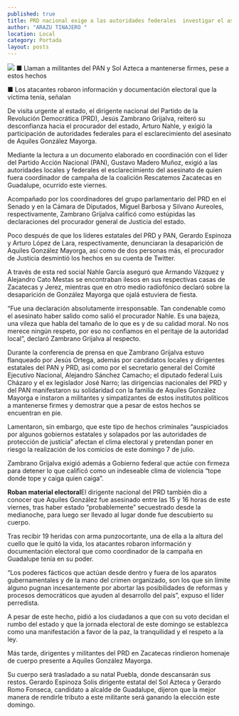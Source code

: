 ```yaml
---
published: true
title: PRD nacional exige a las autoridades federales  investigar el asesinato de Aquiles González
author: "ARAZU TINAJERO "
location: Local
category: Portada
layout: posts
---
```


![](http://i.imgur.com/4kuDDkTm.jpg)
■ Llaman a militantes del PAN y Sol Azteca a mantenerse firmes, pese a estos hechos

■ Los atacantes robaron información y documentación electoral que la víctima tenía, señalan

De visita urgente al estado, el dirigente nacional del Partido de la Revolución Democrática (PRD), Jesús Zambrano Grijalva, reiteró su desconfianza hacia el procurador del estado, Arturo Nahle, y exigió la participación de autoridades federales para el esclarecimiento del asesinato de Aquiles González Mayorga.

Mediante la lectura a un documento elaborado en coordinación con el líder del Partido Acción Nacional (PAN), Gustavo Madero Muñoz, exigió a las autoridades locales y federales el esclarecimiento del asesinato de quien fuera coordinador de campaña de la coalición Rescatemos Zacatecas en Guadalupe, ocurrido este viernes.

Acompañado por los coordinadores del grupo parlamentario del PRD en el Senado y en la Cámara de Diputados, Miguel Barbosa y Silvano Aureoles, respectivamente, Zambrano Grijalva calificó como estúpidas las declaraciones del procurador general de Justicia del estado.

Poco después de que los líderes estatales del PRD y PAN, Gerardo Espinoza y Arturo López de Lara, respectivamente, denunciaran la desaparición de Aquiles González Mayorga, así como de dos personas más, el procurador de Justicia desmintió los hechos en su cuenta de Twitter.

A través de esta red social Nahle García aseguró que Armando Vázquez y Alejandro Cato Mestas se encontraban ilesos en sus respectivas casas de Zacatecas y Jerez, mientras que en otro medio radiofónico declaró sobre la desaparición de González Mayorga que ojalá estuviera de fiesta.

“Fue una declaración absolutamente irresponsable. Tan condenable como el asesinato haber salido como salió el procurador Nahle. Es una bajeza, una vileza que habla del tamaño de lo que es y de su calidad moral. No nos merece ningún respeto, por eso no confiamos en el peritaje de la autoridad local”, declaró Zambrano Grijalva al respecto.

Durante la conferencia de prensa en que Zambrano Grijalva estuvo flanqueado por Jesús Ortega, además por candidatos locales y dirigentes estatales del PAN y PRD, así como por el secretario general del Comité Ejecutivo Nacional, Alejandro Sánchez Camacho; el diputado federal Luis Cházaro y el ex legislador José Narro; las dirigencias nacionales del PRD y del PAN manifestaron su solidaridad con la familia de Aquiles González Mayorga e instaron a militantes y simpatizantes de estos institutos políticos a mantenerse firmes y demostrar que a pesar de estos hechos se encuentran en pie.

Lamentaron, sin embargo, que este tipo de hechos criminales “auspiciados por algunos gobiernos estatales y solapados por las autoridades de protección de justicia” afectan el clima electoral y pretendan poner en riesgo la realización de los comicios de este domingo 7 de julio.

Zambrano Grijalva exigió además a Gobierno federal que actúe con firmeza para detener lo que calificó como un indeseable clima de violencia “tope donde tope y caiga quien caiga”.

**Roban material electoral**El dirigente nacional del PRD también dio a conocer que Aquiles González fue asesinado entre las 15 y 16 horas de este viernes, tras haber estado “probablemente” secuestrado desde la medianoche, para luego ser llevado al lugar donde fue descubierto su cuerpo.

Tras recibir 19 heridas con arma punzocortante, una de ella a la altura del cuello que le quitó la vida, los atacantes robaron información y documentación electoral que como coordinador de la campaña en Guadalupe tenía en su poder.

“Los poderes fácticos que actúan desde dentro y fuera de los aparatos gubernamentales y de la mano del crimen organizado, son los que sin límite alguno pugnan incesantemente por abortar las posibilidades de reformas y procesos democráticos que ayuden al desarrollo del país”, expuso el líder perredista.

A pesar de este hecho, pidió a los ciudadanos a que con su voto decidan el rumbo del estado y que la jornada electoral de este domingo se establezca como una manifestación a favor de la paz, la tranquilidad y el respeto a la ley. 

Más tarde, dirigentes y militantes del PRD en Zacatecas rindieron homenaje de cuerpo presente a Aquiles González Mayorga. 

Su cuerpo será trasladado a su natal Puebla, donde descansarán sus restos. Gerardo Espinoza Solis dirigente estatal del Sol Azteca y Gerardo Romo Fonseca, candidato a alcalde de Guadalupe, dijeron que la mejor manera de rendirle tributo a este militante será ganando la elección este domingo. 
